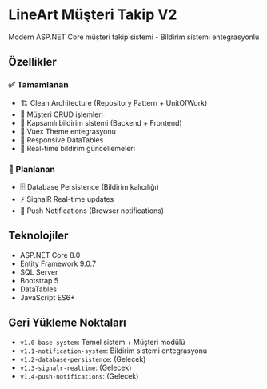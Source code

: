 # LineArt Müşteri Takip V2

Modern ASP.NET Core müşteri takip sistemi - Bildirim sistemi entegrasyonlu

## Özellikler

### ✅ Tamamlanan
- 🏗️ Clean Architecture (Repository Pattern + UnitOfWork)
- 👥 Müşteri CRUD işlemleri
- 🔔 Kapsamlı bildirim sistemi (Backend + Frontend)
- 🎨 Vuex Theme entegrasyonu
- 📱 Responsive DataTables
- 🔄 Real-time bildirim güncellemeleri

### 🚧 Planlanan
- 🗄️ Database Persistence (Bildirim kalıcılığı)
- ⚡ SignalR Real-time updates
- 🔔 Push Notifications (Browser notifications)

## Teknolojiler
- ASP.NET Core 8.0
- Entity Framework 9.0.7
- SQL Server
- Bootstrap 5
- DataTables
- JavaScript ES6+

## Geri Yükleme Noktaları
- `v1.0-base-system`: Temel sistem + Müşteri modülü
- `v1.1-notification-system`: Bildirim sistemi entegrasyonu
- `v1.2-database-persistence`: (Gelecek)
- `v1.3-signalr-realtime`: (Gelecek)
- `v1.4-push-notifications`: (Gelecek)
